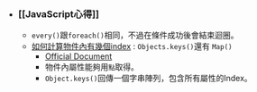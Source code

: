 - ### [[JavaScript心得]]
	- `every()`跟`foreach()`相同，不過在條件成功後會結束迴圈。
	- [如何計算物件內有幾個index](https://www.delftstack.com/zh-tw/howto/javascript/javascript-number-of-keys-in-object/#%e5%9c%a8-javascript-%e4%b8%ad%e4%bd%bf%e7%94%a8-map-%e4%be%86%e8%a8%88%e7%ae%97%e7%89%a9%e4%bb%b6%e4%b8%ad%e7%9a%84%e9%8d%b5%e7%9a%84%e6%95%b8%e9%87%8f) : `Objects.keys()`還有 `Map()`
		- [Official Document](https://developer.mozilla.org/en-US/docs/Web/JavaScript/Reference/Global_Objects/Object/keys)
		- 物件內屬性能夠用`點`取得。
		- `Object.keys()`回傳一個字串陣列，包含所有屬性的Index。